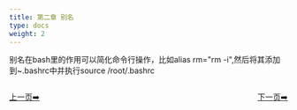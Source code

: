 ```yaml
---
title: 第二章 别名
type: docs
weight: 2
---
```


别名在bash里的作用可以简化命令行操作，比如alias rm="rm -i",然后将其添加到~.bashrc中并执行source /root/.bashrc   

 

<div style="display: flex;justify-content: space-between;align-items: center;">
<p><a href="https://books.linuxwt.com/linuxwtabs/ChapterOne/Fuza_Function4">上一页➡️</a></p>
<p><a href="https://books.linuxwt.com/linuxwtabs/ChapterTwo/Bieming">下一页➡️</a></p>
</div>